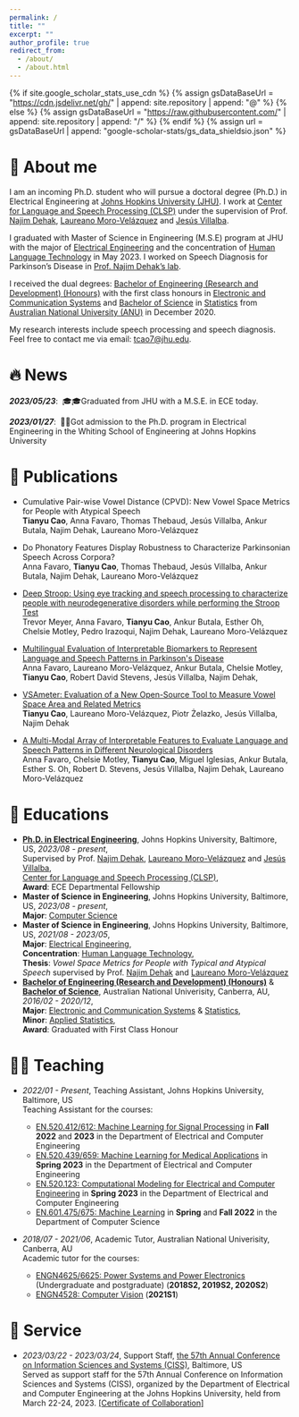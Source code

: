 ```yaml
---
permalink: /
title: ""
excerpt: ""
author_profile: true
redirect_from: 
  - /about/
  - /about.html
---
```


{% if site.google_scholar_stats_use_cdn %}
{% assign gsDataBaseUrl = "https://cdn.jsdelivr.net/gh/" | append: site.repository | append: "@" %}
{% else %}
{% assign gsDataBaseUrl = "https://raw.githubusercontent.com/" | append: site.repository | append: "/" %}
{% endif %}
{% assign url = gsDataBaseUrl | append: "google-scholar-stats/gs_data_shieldsio.json" %}

<span class='anchor' id='about-me'></span>

# 🙋 About me

I am an incoming Ph.D. student who will pursue a doctoral degree (Ph.D.) in Electrical Engineering at [Johns Hopkins University (JHU)](https://www.jhu.edu/). I work at [Center for Language and Speech Processing (CLSP)](https://www.clsp.jhu.edu/) under the supervision of Prof. [Najim Dehak](https://engineering.jhu.edu/faculty/najim-dehak/), [Laureano Moro-Velázquez](https://www.clsp.jhu.edu/faculty/laureano-moro-velazquez/) and [Jesús Villalba](https://www.clsp.jhu.edu/faculty/jesus-villalba/).        

I graduated with Master of Science in Engineering (M.S.E) program at JHU with the major of [Electrical Engineering](https://engineering.jhu.edu/ece/academics/masters-program/) and the concentration of [Human Language Technology](https://www.clsp.jhu.edu/human-language-technology-masters/) in May 2023. I worked on Speech Diagnosis for Parkinson’s Disease in [Prof. Najim Dehak’s lab](https://engineering.jhu.edu/najim/). 

I received the dual degrees: [Bachelor of Engineering (Research and Development) (Honours)](https://programsandcourses.anu.edu.au/2016/program/aenrd) with the first class honours in [Electronic and Communication Systems](https://programsandcourses.anu.edu.au/2016/major/ELCO-MAJ) and [Bachelor of Science](https://programsandcourses.anu.edu.au/2016/program/bsc) in [Statistics](https://programsandcourses.anu.edu.au/2016/major/STAT-MAJ) from [Australian National University (ANU)](https://www.anu.edu.au/) in December 2020.             

My research interests include speech processing and speech diagnosis. Feel free to contact me via email: <a href="mailto:tcao7@jhu.edu">tcao7@jhu.edu</a>.


# 🔥 News

***2023/05/23***: &nbsp;🎓🎓Graduated from JHU with a M.S.E. in ECE today.

***2023/01/27***: &nbsp;🎉🎉Got admission to the Ph.D. program in Electrical Engineering in the Whiting School of Engineering at Johns Hopkins University

 
 
# 📝 Publications 
- Cumulative Pair-wise Vowel Distance (CPVD): New Vowel Space Metrics for People with Atypical Speech                           
**Tianyu Cao**, Anna Favaro, Thomas Thebaud, Jesús Villalba, Ankur Butala, Najim Dehak, Laureano Moro-Velázquez

- Do Phonatory Features Display Robustness to Characterize Parkinsonian Speech Across Corpora?                 
Anna Favaro, **Tianyu Cao**, Thomas Thebaud, Jesús Villalba, Ankur Butala, Najim Dehak, Laureano Moro-Velázquez

- [Deep Stroop: Using eye tracking and speech processing to characterize people with neurodegenerative disorders while performing the Stroop Test](https://www.medrxiv.org/content/medrxiv/early/2023/06/01/2023.05.30.23290742.full.pdf)             
Trevor Meyer, Anna Favaro, **Tianyu Cao**, Ankur Butala, Esther Oh, Chelsie Motley, Pedro Irazoqui, Najim Dehak, Laureano Moro-Velázquez

- [Multilingual Evaluation of Interpretable Biomarkers to Represent Language and Speech Patterns in Parkinson's Disease](https://www.frontiersin.org/articles/10.3389/fneur.2023.1142642/full)             
Anna Favaro, Laureano Moro-Velázquez, Ankur Butala, Chelsie Motley, **Tianyu Cao**, Robert David Stevens, Jesús Villalba, Najim Dehak, 

- [VSAmeter: Evaluation of a New Open-Source Tool to Measure Vowel Space Area and Related Metrics](https://www.researchgate.net/profile/Tianyu-Cao-9/publication/367482413_VSAmeter_Evaluation_of_a_New_Open-Source_Tool_to_Measure_Vowel_Space_Area_and_Related_Metrics/links/63e52a1cc002331f7266dcf9/VSAmeter-Evaluation-of-a-New-Open-Source-Tool-to-Measure-Vowel-Space-Area-and-Related-Metrics.pdf)             
**Tianyu Cao**, Laureano Moro-Velázquez, Piotr Żelazko, Jesús Villalba, Najim Dehak

- [A Multi-Modal Array of Interpretable Features to Evaluate Language and Speech Patterns in Different Neurological Disorders](https://ieeexplore.ieee.org/abstract/document/10022435)             
Anna Favaro, Chelsie Motley, **Tianyu Cao**, Miguel Iglesias, Ankur Butala, Esther S. Oh, Robert D. Stevens, Jesús Villalba, Najim Dehak, Laureano Moro-Velázquez


<!-- <div class='paper-box'><div class='paper-box-image'><div><div class="badge">CVPR 2016</div><img src='images/500x300.png' alt="sym" width="100%"></div></div>
<div class='paper-box-text' markdown="1">

[Deep Residual Learning for Image Recognition](https://openaccess.thecvf.com/content_cvpr_2016/papers/He_Deep_Residual_Learning_CVPR_2016_paper.pdf)

**Kaiming He**, Xiangyu Zhang, Shaoqing Ren, Jian Sun

[**Project**](https://scholar.google.com/citations?view_op=view_citation&hl=zh-CN&user=DhtAFkwAAAAJ&citation_for_view=DhtAFkwAAAAJ:ALROH1vI_8AC) <strong><span class='show_paper_citations' data='DhtAFkwAAAAJ:ALROH1vI_8AC'></span></strong>
- Lorem ipsum dolor sit amet, consectetur adipiscing elit. Vivamus ornare aliquet ipsum, ac tempus justo dapibus sit amet. 
</div>
</div>

- [Lorem ipsum dolor sit amet, consectetur adipiscing elit. Vivamus ornare aliquet ipsum, ac tempus justo dapibus sit amet](https://github.com), A, B, C, **CVPR 2020** -->

<!-- # 🎖 Honors and Awards
- *2021.10* Lorem ipsum dolor sit amet, consectetur adipiscing elit. Vivamus ornare aliquet ipsum, ac tempus justo dapibus sit amet. 
- *2021.09* Lorem ipsum dolor sit amet, consectetur adipiscing elit. Vivamus ornare aliquet ipsum, ac tempus justo dapibus sit amet.  -->

# 📖 Educations
- [**Ph.D. in Electrical Engineering**](https://engineering.jhu.edu/ece/academics/phd-program/), Johns Hopkins University, Baltimore, US, *2023/08 - present*,                      
  Supervised by Prof. [Najim Dehak](https://engineering.jhu.edu/faculty/najim-dehak/), [Laureano Moro-Velázquez](https://www.clsp.jhu.edu/faculty/laureano-moro-velazquez/) and [Jesús Villalba](https://www.clsp.jhu.edu/faculty/jesus-villalba/),                  
  [Center for Language and Speech Processing (CLSP)](https://www.clsp.jhu.edu/),                 
  **Award**: ECE Departmental Fellowship 
- **Master of Science in Engineering**, Johns Hopkins University, Baltimore, US, *2023/08 - present*,                              
  **Major**: [Computer Science](https://www.cs.jhu.edu/academic-programs/graduate-studies/mse-programs/)                                                   
- **Master of Science in Engineering**, Johns Hopkins University, Baltimore, US, *2021/08 - 2023/05*,                                     
  **Major**: [Electrical Engineering](https://engineering.jhu.edu/ece/academics/masters-program/),                       
  **Concentration**: [Human Language Technology](https://www.clsp.jhu.edu/human-language-technology-masters/),          
  **Thesis**: _Vowel Space Metrics for People with Typical and Atypical Speech_ supervised by Prof. [Najim Dehak](https://engineering.jhu.edu/faculty/najim-dehak/) and [Laureano Moro-Velázquez](https://www.clsp.jhu.edu/faculty/laureano-moro-velazquez/)                      
- [**Bachelor of Engineering (Research and Development) (Honours)**](https://programsandcourses.anu.edu.au/2016/program/aenrd) &               
  [**Bachelor of Science**](https://programsandcourses.anu.edu.au/2016/program/bsc), Australian National Univerisity, Canberra, AU, *2016/02 - 2020/12*,                
  **Major**: [Electronic and Communication Systems](https://programsandcourses.anu.edu.au/2016/major/ELCO-MAJ) & [Statistics](https://programsandcourses.anu.edu.au/2016/major/STAT-MAJ),        
  **Minor**: [Applied Statistics](https://programsandcourses.anu.edu.au/2016/minor/APST-MIN),      
  **Award**: Graduated with First Class Honour
  
# 🧑‍🏫 Teaching
- *2022/01 - Present*, Teaching Assistant, Johns Hopkins University, Baltimore, US                     
Teaching Assistant for the courses:               
  * [EN.520.412/612: Machine Learning for Signal Processing](https://e-catalogue.jhu.edu/engineering/full-time-residential-programs/degree-programs/electrical-computer-engineering/#coursestext) in **Fall 2022** and **2023** in the Department of Electrical and Computer Engineering                       
  * [EN.520.439/659: Machine Learning for Medical Applications](https://e-catalogue.jhu.edu/engineering/full-time-residential-programs/degree-programs/electrical-computer-engineering/#coursestext) in **Spring 2023** in the Department of Electrical and Computer Engineering                                 
  * [EN.520.123: Computational Modeling for Electrical and Computer Engineering](https://e-catalogue.jhu.edu/engineering/full-time-residential-programs/degree-programs/electrical-computer-engineering/#coursestext) in **Spring 2023** in the Department of Electrical and Computer Engineering                               
  * [EN.601.475/675: Machine Learning](https://e-catalogue.jhu.edu/engineering/full-time-residential-programs/degree-programs/computer-science/#coursestext) in **Spring** and **Fall 2022** in the Department of Computer Science                                      

- *2018/07 - 2021/06*, Academic Tutor, Australian National Univerisity, Canberra, AU    
Academic tutor for the courses:                                   
  * [ENGN4625/6625: Power Systems and Power Electronics](https://programsandcourses.anu.edu.au/2020/course/engn4625) (Undergraduate and postgraduate) (**2018S2, 2019S2, 2020S2**)    
  * [ENGN4528: Computer Vision](https://programsandcourses.anu.edu.au/2021/course/engn4528) (**2021S1**)                             
       
# 💁 Service
- *2023/03/22 - 2023/03/24*, Support Staff, [the 57th Annual Conference on Information Sciences and Systems (CISS)](https://ciss.jhu.edu/), Baltimore, US        
Served as support staff for the 57th Annual Conference on Information Sciences and Systems (CISS), organized by the Department of Electrical and Computer Engineering at the Johns Hopkins University, held from March 22-24, 2023. [[Certificate of Collaboration]](https://www.dropbox.com/s/qcfnx457rrtb6ki/Certificate%20of%20Collaboration_CISS.pdf?dl=0)




<!-- # 💬 Invited Talks
- *2021.06*, Lorem ipsum dolor sit amet, consectetur adipiscing elit. Vivamus ornare aliquet ipsum, ac tempus justo dapibus sit amet. 
- *2021.03*, Lorem ipsum dolor sit amet, consectetur adipiscing elit. Vivamus ornare aliquet ipsum, ac tempus justo dapibus sit amet.  \| [\[video\]](https://github.com/) -->

<!-- # 💻 Internships
- *2019.05 - 2020.02*, [Lorem](https://github.com/), China. -->
